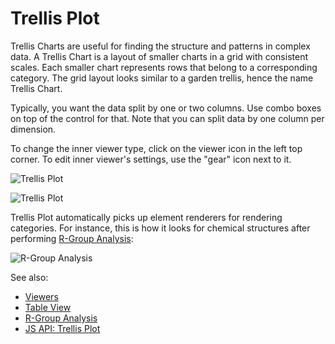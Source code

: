 <!-- TITLE: Trellis Plot -->
<!-- SUBTITLE: -->

# Trellis Plot

Trellis Charts are useful for finding the structure and patterns in complex data.
A Trellis Chart is a layout of smaller charts in a grid with consistent scales. Each smaller chart
represents rows that belong to a corresponding category.  The grid layout looks similar to a garden trellis, 
hence the name Trellis Chart.

Typically, you want the data split by one or two columns. Use combo boxes on top of the control for that. Note
that you can split data by one column per dimension.  

To change the inner viewer type, click on the viewer icon in the left top corner. To edit inner
viewer's settings, use the "gear" icon next to it.

![Trellis Plot](../../uploads/gifs/trellis-plot.gif "Trellis Plot")

![Trellis Plot](../../uploads/viewers/trellis-plot.png "Trellis Plot")

Trellis Plot automatically picks up element renderers for rendering categories. For instance,
this is how it looks for chemical structures after performing [R-Group Analysis](../../domains/chem/r-group-analysis.md):

![R-Group Analysis](../../uploads/chem/r-group-analysis.png "R-Group Analysis")

See also: 
  
  * [Viewers](../viewers.md)
  * [Table View](../../overview/table-view.md)
  * [R-Group Analysis](../../domains/chem/r-group-analysis.md)
  * [JS API: Trellis Plot](https://public.datagrok.ai/js/samples/ui/viewers/trellis-plot)
